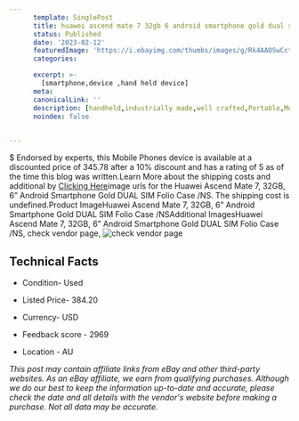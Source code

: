 ```yaml
---
      template: SinglePost
      title: huawei ascend mate 7 32gb 6 android smartphone gold dual sim folio case ns
      status: Published
      date: '2023-02-12'
      featuredImage: 'https://i.ebayimg.com/thumbs/images/g/Rk4AAOSwCcthKK2n/s-l225.jpg'
      categories: 

      excerpt: >-
        [smartphone,device ,hand held device]
      meta:
      canonicalLink: ''
      description: [handheld,industrially made,well crafted,Portable,Mobile,Compact,Convenient,Lightweight,Maneuverable,Man-portable,Miniature,Carriable,Hand-held,Light,Holdable,Transportable,Mobile device,Pocket-sized,On-the-go,Wireless,Cordless,Compact size,Convenient size, smartphone,device ,hand held device]
      noindex: false

        
---
```

$
    Endorsed by experts, this Mobile Phones device is available at a discounted price of 345.78 after a 10% discount and has a rating of 5 as of the time this blog was written.Learn More about the shipping costs and additional by [Clicking Here](https://www.ebay.com/itm/175334282479?hash=item28d2bcd4ef%3Ag%3ARk4AAOSwCcthKK2n&mkevt=1&mkcid=1&mkrid=711-53200-19255-0&campid=%253CePNCampaignId%253E&customid=%253CreferenceId%253E&toolid=10049)image urls for the Huawei  Ascend Mate 7, 32GB, 6” Android Smartphone Gold DUAL SIM Folio Case /NS. The shipping cost is undefined.Product ImageHuawei  Ascend Mate 7, 32GB, 6” Android Smartphone Gold DUAL SIM Folio Case /NSAdditional ImagesHuawei  Ascend Mate 7, 32GB, 6” Android Smartphone Gold DUAL SIM Folio Case /NS, check vendor page, ![check vendor page](https://origin-galleryplus.ebayimg.com/ws/web/175334282479_2_0_1/225x225.jpg,https://origin-galleryplus.ebayimg.com/ws/web/175334282479_3_0_1/225x225.jpg,https://origin-galleryplus.ebayimg.com/ws/web/175334282479_4_0_1/225x225.jpg,https://origin-galleryplus.ebayimg.com/ws/web/175334282479_5_0_1/225x225.jpg,https://origin-galleryplus.ebayimg.com/ws/web/175334282479_6_0_1/225x225.jpg,https://origin-galleryplus.ebayimg.com/ws/web/175334282479_7_0_1/225x225.jpg,https://origin-galleryplus.ebayimg.com/ws/web/175334282479_8_0_1/225x225.jpg,https://origin-galleryplus.ebayimg.com/ws/web/175334282479_9_0_1/225x225.jpg,https://origin-galleryplus.ebayimg.com/ws/web/175334282479_10_0_1/225x225.jpg,https://origin-galleryplus.ebayimg.com/ws/web/175334282479_11_0_1/225x225.jpg,https://origin-galleryplus.ebayimg.com/ws/web/175334282479_12_0_1/225x225.jpg)
    
    

 ## Technical Facts 



     
      

 - Condition- Used 


      

 - Listed Price- 384.20 


      

 - Currency- USD 


      

 - Feedback score - 2969 


      

 - Location - AU 


      
      

 *_This post may contain affiliate links from eBay and other third-party websites. As an eBay affiliate, we earn from qualifying purchases. Although we do our best to keep the information up-to-date and accurate, please check the date and all details with the vendor's website before making a purchase. Not all data may be accurate._*



    
    
    
    
    